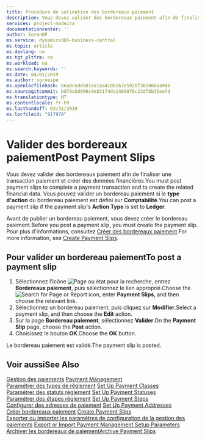 ```yaml
---
title: Procédure de validation des bordereaux paiement
description: Vous devez valider des bordereaux paiement afin de finaliser une transaction paiement et créer des données financières. Vous pouvez valider un bordereau paiement si le type d'action du bordereau paiement est défini sur Comptabilité.
services: project-madeira
documentationcenter: ''
author: SorenGP
ms.service: dynamics365-business-central
ms.topic: article
ms.devlang: na
ms.tgt_pltfrm: na
ms.workload: na
ms.search.keywords: ''
ms.date: 04/01/2019
ms.author: sgroespe
ms.openlocfilehash: 66a0ceda501ea1aa41db167e5920f38246baa946
ms.sourcegitcommit: bd78a5d990c9e83174da1409076c22df8b35eafd
ms.translationtype: HT
ms.contentlocale: fr-FR
ms.lasthandoff: 03/31/2019
ms.locfileid: "917978"
---
```

# <a name="post-payment-slips"></a><span data-ttu-id="e942f-104">Valider des bordereaux paiement</span><span class="sxs-lookup"><span data-stu-id="e942f-104">Post Payment Slips</span></span>
<span data-ttu-id="e942f-105">Vous devez valider des bordereaux paiement afin de finaliser une transaction paiement et créer des données financières.</span><span class="sxs-lookup"><span data-stu-id="e942f-105">You must post payment slips to complete a payment transaction and to create the related financial data.</span></span> <span data-ttu-id="e942f-106">Vous pouvez valider un bordereau paiement si le **type d'action** du bordereau paiement est défini sur **Comptabilité**.</span><span class="sxs-lookup"><span data-stu-id="e942f-106">You can post a payment slip if the payment slip's **Action Type** is set to **Ledger**.</span></span>  

<span data-ttu-id="e942f-107">Avant de publier un bordereau paiement, vous devez créer le bordereau paiement.</span><span class="sxs-lookup"><span data-stu-id="e942f-107">Before you post a payment slip, you must create the payment slip.</span></span> <span data-ttu-id="e942f-108">Pour plus d'informations, consultez [Créer des bordereaux paiement](how-to-create-payment-slips.md).</span><span class="sxs-lookup"><span data-stu-id="e942f-108">For more information, see [Create Payment Slips](how-to-create-payment-slips.md).</span></span>  

## <a name="to-post-a-payment-slip"></a><span data-ttu-id="e942f-109">Pour valider un bordereau paiement</span><span class="sxs-lookup"><span data-stu-id="e942f-109">To post a payment slip</span></span>  

1.  <span data-ttu-id="e942f-110">Sélectionnez l'icône ![Page ou état pour la recherche](../../media/ui-search/search_small.png "Page ou état pour la recherche"), entrez **Bordereaux paiement**, puis sélectionnez le lien approprié.</span><span class="sxs-lookup"><span data-stu-id="e942f-110">Choose the ![Search for Page or Report](../../media/ui-search/search_small.png "Search for Page or Report icon") icon, enter **Payment Slips**, and then choose the relevant link.</span></span>  
2.  <span data-ttu-id="e942f-111">Sélectionnez un bordereau paiement, puis cliquez sur **Modifier**.</span><span class="sxs-lookup"><span data-stu-id="e942f-111">Select a payment slip, and then choose the **Edit** action.</span></span>  
3.  <span data-ttu-id="e942f-112">Sur la page **Bordereau paiement**, sélectionnez **Valider**.</span><span class="sxs-lookup"><span data-stu-id="e942f-112">On the **Payment Slip** page, choose the **Post** action.</span></span>  
4.  <span data-ttu-id="e942f-113">Choisissez le bouton **OK**.</span><span class="sxs-lookup"><span data-stu-id="e942f-113">Choose the **OK** button.</span></span>  

<span data-ttu-id="e942f-114">Le bordereau paiement est validé.</span><span class="sxs-lookup"><span data-stu-id="e942f-114">The payment slip is posted.</span></span>  

## <a name="see-also"></a><span data-ttu-id="e942f-115">Voir aussi</span><span class="sxs-lookup"><span data-stu-id="e942f-115">See Also</span></span>  
 <span data-ttu-id="e942f-116">[Gestion des paiements](payment-management.md) </span><span class="sxs-lookup"><span data-stu-id="e942f-116">[Payment Management](payment-management.md) </span></span>  
 <span data-ttu-id="e942f-117">[Paramétrer des types de règlement](how-to-set-up-payment-classes.md) </span><span class="sxs-lookup"><span data-stu-id="e942f-117">[Set Up Payment Classes](how-to-set-up-payment-classes.md) </span></span>  
 <span data-ttu-id="e942f-118">[Paramétrer des statuts règlement](how-to-set-up-payment-statuses.md) </span><span class="sxs-lookup"><span data-stu-id="e942f-118">[Set Up Payment Statuses](how-to-set-up-payment-statuses.md) </span></span>  
 <span data-ttu-id="e942f-119">[Paramétrer des étapes règlement](how-to-set-up-payment-steps.md) </span><span class="sxs-lookup"><span data-stu-id="e942f-119">[Set Up Payment Steps](how-to-set-up-payment-steps.md) </span></span>  
 <span data-ttu-id="e942f-120">[Configurer des adresses de paiement](how-to-set-up-payment-addresses.md) </span><span class="sxs-lookup"><span data-stu-id="e942f-120">[Set Up Payment Addresses](how-to-set-up-payment-addresses.md) </span></span>  
 <span data-ttu-id="e942f-121">[Créer bordereaux paiement](how-to-create-payment-slips.md) </span><span class="sxs-lookup"><span data-stu-id="e942f-121">[Create Payment Slips](how-to-create-payment-slips.md) </span></span>  
 <span data-ttu-id="e942f-122">[Exporter ou importer les paramètres de configuration de la gestion des paiements](how-to-export-or-import-payment-management-setup-parameters.md) </span><span class="sxs-lookup"><span data-stu-id="e942f-122">[Export or Import Payment Management Setup Parameters](how-to-export-or-import-payment-management-setup-parameters.md) </span></span>  
 [<span data-ttu-id="e942f-123">Archiver les bordereaux de paiement</span><span class="sxs-lookup"><span data-stu-id="e942f-123">Archive Payment Slips</span></span>](how-to-archive-payment-slips.md)
